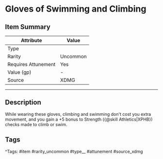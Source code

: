 # Gloves of Swimming and Climbing

## Item Summary

| Attribute            | Value                        |
|----------------------|------------------------------|
| Type                 |   |
| Rarity               | Uncommon             |
| Requires Attunement  | Yes                |
| Value (gp)           | -    |
| Source               | XDMG |

---

## Description

While wearing these gloves, climbing and swimming don't cost you extra movement, and you gain a +5 bonus to Strength ({@skill Athletics|XPHB}) checks made to climb or swim.

## Tags

^Tags: #item #rarity_uncommon #type__ #attunement #source_xdmg